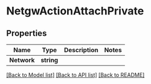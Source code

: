 # NetgwActionAttachPrivate

## Properties

Name | Type | Description | Notes
------------ | ------------- | ------------- | -------------
**Network** | **string** |  | 

[[Back to Model list]](../README.md#documentation-for-models) [[Back to API list]](../README.md#documentation-for-api-endpoints) [[Back to README]](../README.md)


